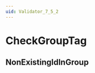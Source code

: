 ```yaml
---
uid: Validator_7_5_2
---
```


# CheckGroupTag

## NonExistingIdInGroup

<!-- Description, Properties, ... sections are auto-generated. -->
<!-- REPLACE ME AUTO-GENERATION -->

<!-- Uncomment to add extra details -->
<!--### Details-->

<!-- Uncomment to add example code -->
<!--### Example code-->
